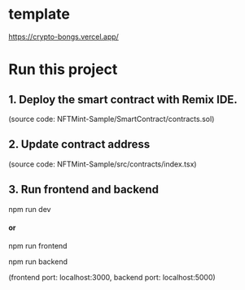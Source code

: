 # template
https://crypto-bongs.vercel.app/

# Run this project
## 1. Deploy the smart contract with Remix IDE.
(source code: NFTMint-Sample/SmartContract/contracts.sol)
## 2. Update contract address
(source code: NFTMint-Sample/src/contracts/index.tsx)
## 3. Run frontend and backend
npm run dev
#### or
npm run frontend

npm run backend

(frontend port: localhost:3000, backend port: localhost:5000)
